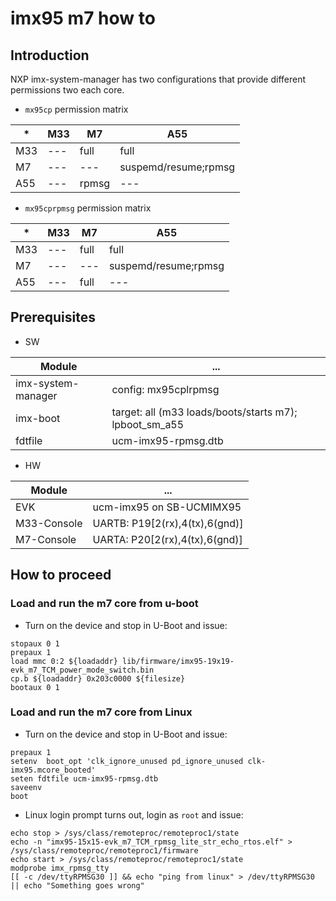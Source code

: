 # imx95 m7 how to

## Introduction
NXP imx-system-manager has two configurations that provide different permissions two each core.

* ``mx95cp`` permission matrix

|*|M33|M7|A55
|---|---|---|---|
|M33|---|full|full|
|M7|---|---|suspemd/resume;rpmsg|
|A55|---|rpmsg|---|

* ``mx95cprpmsg`` permission matrix
 
|*|M33|M7|A55
|---|---|---|---|
|M33|---|full|full|
|M7|---|---|suspemd/resume;rpmsg|
|A55|---|full|---|


## Prerequisites

* SW
  
|Module| ... |
|---|---|
|imx-system-manager|config: mx95cplrpmsg|
|imx-boot|target: all (m33 loads/boots/starts m7); lpboot_sm_a55|
|fdtfile|ucm-imx95-rpmsg.dtb|

* HW

|Module| ... |
|---|---|
|EVK|ucm-imx95 on SB-UCMIMX95|
|M33-Console|UARTB: P19[2(rx),4(tx),6(gnd)]
|M7-Console|UARTA: P20[2(rx),4(tx),6(gnd)]

## How to proceed
### Load and run the m7 core from u-boot

* Turn on the device and stop in U-Boot and issue:
```
stopaux 0 1
prepaux 1
load mmc 0:2 ${loadaddr} lib/firmware/imx95-19x19-evk_m7_TCM_power_mode_switch.bin
cp.b ${loadaddr} 0x203c0000 ${filesize}
bootaux 0 1
```

### Load and run the m7 core from Linux
* Turn on the device and stop in U-Boot and issue:
```
prepaux 1
setenv  boot_opt 'clk_ignore_unused pd_ignore_unused clk-imx95.mcore_booted'
seten fdtfile ucm-imx95-rpmsg.dtb
saveenv
boot
```
* Linux login prompt turns out, login as ``root`` and issue:
```
echo stop > /sys/class/remoteproc/remoteproc1/state
echo -n "imx95-15x15-evk_m7_TCM_rpmsg_lite_str_echo_rtos.elf" > /sys/class/remoteproc/remoteproc1/firmware
echo start > /sys/class/remoteproc/remoteproc1/state
modprobe imx_rpmsg_tty
[[ -c /dev/ttyRPMSG30 ]] && echo "ping from linux" > /dev/ttyRPMSG30 || echo "Something goes wrong"
```
